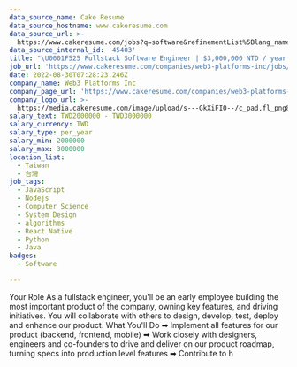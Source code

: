 ```yaml
---
data_source_name: Cake Resume
data_source_hostname: www.cakeresume.com
data_source_url: >-
  https://www.cakeresume.com/jobs?q=software&refinementList%5Blang_name%5D%5B0%5D=English&refinementList%5Bsalary_type%5D=per_year&range%5Bsalary_range%5D%5Bmin%5D=1000000&page=2
data_source_internal_id: '45403'
title: "\U0001F525 Fullstack Software Engineer | $3,000,000 NTD / year | Silicon Valley Startup"
job_url: 'https://www.cakeresume.com/companies/web3-platforms-inc/jobs/9b6ee4'
date: 2022-08-30T07:28:23.246Z
company_name: Web3 Platforms Inc
company_page_url: 'https://www.cakeresume.com/companies/web3-platforms-inc'
company_logo_url: >-
  https://media.cakeresume.com/image/upload/s---GkXiFI0--/c_pad,fl_png8,h_200,w_200/v1666507635/lgwye4znpg6zfvqumnzy.png
salary_text: TWD2000000 - TWD3000000
salary_currency: TWD
salary_type: per_year
salary_min: 2000000
salary_max: 3000000
location_list:
  - Taiwan
  - 台灣
job_tags:
  - JavaScript
  - Nodejs
  - Computer Science
  - System Design
  - algorithms
  - React Native
  - Python
  - Java
badges:
  - Software

---
```


Your Role As a fullstack engineer, you'll be an early employee building the most important product of the company, owning key features, and driving initiatives. You will collaborate with others to design, develop, test, deploy and enhance our product. What You'll Do ➡ Implement all features for our product (backend, frontend, mobile) ➡ Work closely with designers, engineers and co-founders to drive and deliver on our product roadmap, turning specs into production level features ➡ Contribute to h